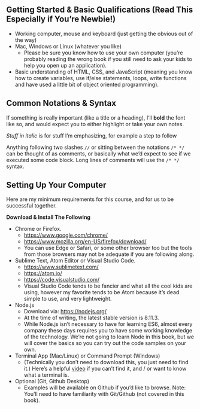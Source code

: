 ## Getting Started & Basic Qualifications (Read This Especially if You’re Newbie!)

- Working computer, mouse and keyboard (just getting the obvious out of the way)
- Mac, Windows or Linux (whatever you like)
  - Please be sure you know how to use your own computer (you’re probably reading the wrong book if you still need to ask your kids to help you open up an application).
- Basic understanding of HTML, CSS, and JavaScript (meaning you know how to create variables, use if/else statements, loops, write functions and have used a little bit of object oriented programming).


## Common Notations & Syntax

If something is really important (like a title or a heading), I’ll **bold** the font like so, and would expect you to either highlight or take your own notes.

*Stuff in italic* is for stuff I’m emphasizing, for example a step to follow

Anything following two slashes `//` or sitting between the notations `/* */` can be thought of as comments, or basically what we’d expect to see if we executed some code block.  Long lines of comments will use the  `/* */` syntax.


## Setting Up Your Computer

Here are my minimum requirements for this course, and for us to be successful together.


**Download & Install The Following**

- Chrome or Firefox.
  - <https://www.google.com/chrome/>
  - <https://www.mozilla.org/en-US/firefox/download/>
  - You can use Edge or Safari, or some other browser too but the tools from those browsers may not be adequate if you are following along.
- Sublime Text, Atom Editor or Visual Studio Code.
  - <https://www.sublimetext.com/>
  - <https://atom.io/>
  - <https://code.visualstudio.com/>
  - Visual Studio Code tends to be fancier and what all the cool kids are using, however my favorite tends to be Atom because it’s dead simple to use, and very lightweight.
- Node.js
  - Download via: <https://nodejs.org/>
  - At the time of writing, the latest stable version is 8.11.3.
  - While Node.js isn’t necessary to have for learning ES6, almost every company these days requires you to have some working knowledge of the technology.   We’re not going to learn Node in this book, but we will cover the basics so you can try out the code samples on your own.
- Terminal App (Mac/Linux) or Command Prompt (Windows)
  - (Technically you don’t need to download this, you just need to find it.)
    Here’s a helpful [video](https://www.youtube.com/watch?v=sju1P_N1P_U) if you can’t find it, and / or want to know what a terminal is.
- Optional (Git, Github Desktop)
  - Examples will be available on Github if you’d like to browse.
    Note: You’ll need to have familiarity with Git/Github (not covered in this book).


